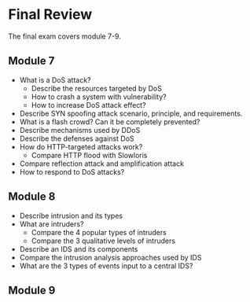 # Final Review

The final exam covers module 7-9.

Module 7
---
- What is a DoS attack?
  - Describe the resources targeted by DoS
  - How to crash a system with vulnerability?
  - How to increase DoS attack effect?
- Describe SYN spoofing attack scenario, principle, and requirements.
- What is a flash crowd? Can it be completely prevented?
- Describe mechanisms used by DDoS
- Describe the defenses against DoS
- How do HTTP-targeted attacks work?
  - Compare HTTP flood with Slowloris
- Compare reflection attack and amplification attack
- How to respond to DoS attacks?


Module 8
---
- Describe intrusion and its types
- What are intruders?
  - Compare the 4 popular types of intruders
  - Compare the 3 qualitative levels of intruders
- Describe an IDS and its components
- Compare the intrusion analysis approaches used by IDS
- What are the 3 types of events input to a central IDS?


Module 9
---

